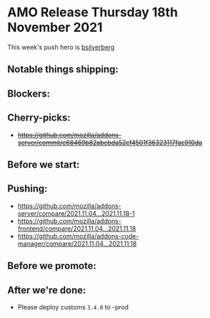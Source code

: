 # AMO Release Thursday 18th November 2021

This week's push hero is [bsilverberg](https://github.com/bobsilverberg)

## Notable things shipping:

## Blockers:

## Cherry-picks:
- ~~https://github.com/mozilla/addons-server/commit/e68469b82abcbda52cf4501f36323117fac910da~~

## Before we start:

## Pushing:

- https://github.com/mozilla/addons-server/compare/2021.11.04...2021.11.18-1
- https://github.com/mozilla/addons-frontend/compare/2021.11.04...2021.11.18
- https://github.com/mozilla/addons-code-manager/compare/2021.11.04...2021.11.18

## Before we promote:

## After we're done:

- Please deploy customs `3.4.0` to -prod

